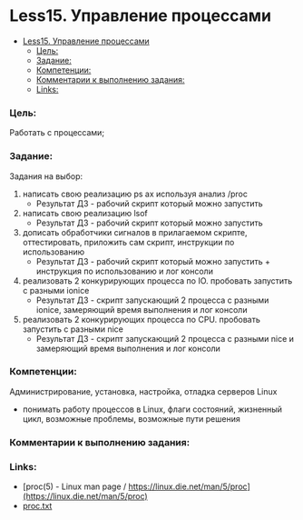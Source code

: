 # Less15. Управление процессами
- [Less15. Управление процессами](#less15-управление-процессами)
    - [Цель:](#цель)
    - [Задание:](#задание)
    - [Компетенции:](#компетенции)
    - [Комментарии к выполнению задания:](#комментарии-к-выполнению-задания)
    - [Links:](#links)

### Цель: 
Работать с процессами;

### Задание:
Задания на выбор:

1. написать свою реализацию ps ax используя анализ /proc
     -  Результат ДЗ - рабочий скрипт который можно запустить
2. написать свою реализацию lsof
     -  Результат ДЗ - рабочий скрипт который можно запустить
3.  дописать обработчики сигналов в прилагаемом скрипте, оттестировать, приложить сам скрипт, инструкции по использованию
      -  Результат ДЗ - рабочий скрипт который можно запустить + инструкция по использованию и лог консоли
4.  реализовать 2 конкурирующих процесса по IO. пробовать запустить с разными ionice
      -  Результат ДЗ - скрипт запускающий 2 процесса с разными ionice, замеряющий время выполнения и лог консоли
5.  реализовать 2 конкурирующих процесса по CPU. пробовать запустить с разными nice
      -  Результат ДЗ - скрипт запускающий 2 процесса с разными nice и замеряющий время выполнения и лог консоли

### Компетенции:
Администрирование, установка, настройка, отладка серверов Linux
   - понимать работу процессов в Linux, флаги состояний, жизненный цикл, возможные проблемы, возможные пути решения


### Комментарии к выполнению задания:

### Links:
- [proc(5) - Linux man page / https://linux.die.net/man/5/proc](https://linux.die.net/man/5/proc)
- [proc.txt](./appendix/proc.txt)